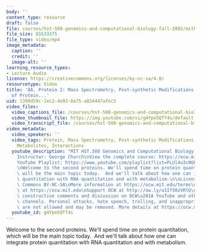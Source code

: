 ```yaml
---
body: ''
content_type: resource
draft: false
file: courses/hst-508-genomics-and-computational-biology-fall-2002/mithst_508f02_lec8a_360p_16_9.mp4
file_size: 81633375
file_type: video/mp4
image_metadata:
  caption: ''
  credit: ''
  image-alt: ''
learning_resource_types:
- Lecture Audio
license: https://creativecommons.org/licenses/by-nc-sa/4.0/
resourcetype: Video
title: '8A. Protein 2: Mass Spectrometry, Post-synthetic Modifications, Quantitation
  of Protein...'
uid: 1399d59c-1ec2-4e93-8a75-a834447afec5
video_files:
  video_captions_file: /courses/hst-508-genomics-and-computational-biology-fall-2002/1J_KuDfhsgR2k09CO14zSJeIaztG-DFsM_transcript.webvtt
  video_thumbnail_file: https://img.youtube.com/vi/g4Ype5QTf4s/default.jpg
  video_transcript_file: /courses/hst-508-genomics-and-computational-biology-fall-2002/1J_KuDfhsgR2k09CO14zSJeIaztG-DFsM_transcript.pdf
video_metadata:
  video_speakers: ''
  video_tags: Protein, Mass Spectrometry, Post-synthetic Modifications, Quantitation,
    Metabolites, Interactions
  youtube_description: "MIT HST.508 Genomics and Computational Biology, Fall 2002\n\
    Instructor: George Church\nView the complete course: https://ocw.mit.edu/courses/hst-508-genomics-and-computational-biology-fall-2002/\n\
    YouTube Playlist: https://www.youtube.com/playlist?list=PLUl4u3cNGP61gaHWysmlYNeGsuUI8y5GV\n\
    \nWelcome to the second proteins. We'll spend time on protein quantitation, which\
    \ will be the main topic today.  And we'll talk about how one can integrate protein\
    \ quantitation with RNA quantitation and with metabolism.\n\nLicense: Creative\
    \ Commons BY-NC-SA\nMore information at https://ocw.mit.edu/terms\nMore courses\
    \ at https://ocw.mit.edu\nSupport OCW at http://ow.ly/a1If50zVRlQ\n\nWe encourage\
    \ constructive comments and discussion on OCW\u201A YouTube and other social media\
    \ channels. Personal attacks, hate speech, trolling, and inappropriate comments\
    \ are not allowed and may be removed. More details at https://ocw.mit.edu/comments."
  youtube_id: g4Ype5QTf4s
---
```

Welcome to the second proteins. We'll spend time on protein quantitation, which will be the main topic today.  And we'll talk about how one can integrate protein quantitation with RNA quantitation and with metabolism.
